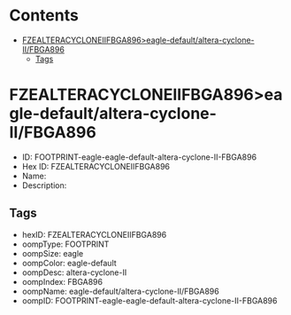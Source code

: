 



Contents
========

* [FZEALTERACYCLONEIIFBGA896>eagle-default/altera-cyclone-II/FBGA896](#fzealteracycloneiifbga896eagle-defaultaltera-cyclone-iifbga896)
	* [Tags](#tags)

# FZEALTERACYCLONEIIFBGA896>eagle-default/altera-cyclone-II/FBGA896

- ID: FOOTPRINT-eagle-eagle-default-altera-cyclone-II-FBGA896
- Hex ID: FZEALTERACYCLONEIIFBGA896
- Name: 
- Description: 

## Tags

- hexID: FZEALTERACYCLONEIIFBGA896
- oompType: FOOTPRINT
- oompSize: eagle
- oompColor: eagle-default
- oompDesc: altera-cyclone-II
- oompIndex: FBGA896
- oompName: eagle-default/altera-cyclone-II/FBGA896
- oompID: FOOTPRINT-eagle-eagle-default-altera-cyclone-II-FBGA896
